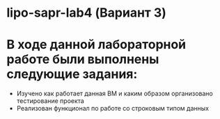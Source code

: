 # lipo-sapr-lab4 (Вариант 3)
# В ходе данной лабораторной работе были выполнены следующие задания:
* Изучено как работает данная ВМ и каким образом организовано тестирование проекта
* Реализован функционал по работе со строковым типом данных
